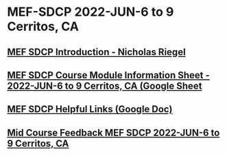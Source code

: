 #  MEF-SDCP 2022-JUN-6 to 9 Cerritos, CA

## [MEF SDCP Introduction - Nicholas Riegel](https://docs.google.com/presentation/d/1dDd9z5g9wYJKA0nkQ3nePmTewDzV1EeT4feaJpl1iT0/edit?usp=sharing)

## [MEF SDCP Course Module Information Sheet - 2022-JUN-6 to 9 Cerritos, CA (Google Sheet](https://docs.google.com/spreadsheets/d/1YuI8M9HvXJDDUVRCFr00_2wqQg--9YWjB_wxP-VcC7U/edit?usp=sharing)

## [MEF SDCP Helpful Links (Google Doc)](https://docs.google.com/document/d/1CEhzOy3CoO7A5GLpZ-TgOyks7mE6EZ4iq-6ft3hRnw0/edit?usp=sharing)

## [Mid Course Feedback MEF SDCP 2022-JUN-6 to 9 Cerritos, CA](https://forms.gle/b81PSV3diGbRoEvx5)
